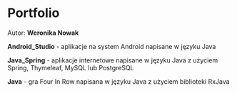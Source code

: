 # Portfolio
Autor: **Weronika Nowak**

**Android_Studio** - aplikacje na system Android napisane w języku Java

**Java_Spring** - aplikacje internetowe napisane w języku Java z użyciem Spring, Thymeleaf, MySQL lub PostgreSQL

**Java** - gra Four In Row napisana w języku Java z użyciem biblioteki RxJava

